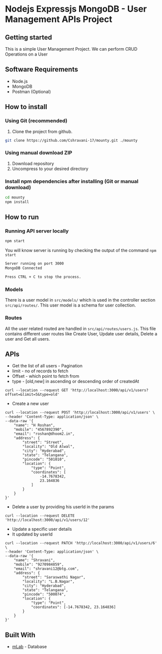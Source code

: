 # Nodejs Expressjs MongoDB - User Management APIs Project

## Getting started

This is a simple User Management Project. We can perform CRUD Operations on a User

## Software Requirements

- Node.js
- MongoDB
- Postman (Optional)

## How to install

### Using Git (recommended)

1.  Clone the project from github.

```bash
git clone https://github.com/Cshravani-17/mounty.git ./mounty
```

### Using manual download ZIP

1.  Download repository
2.  Uncompress to your desired directory

### Install npm dependencies after installing (Git or manual download)

```bash
cd mounty
npm install
```

## How to run

### Running API server locally

```bash
npm start
```

You will know server is running by checking the output of the command `npm start`

```bash
Server running on port 3000
MongoDB Connected

Press CTRL + C to stop the process.
```

### Models

There is a user model in `src/models/` which is used in the controller section `src/api/routes/`. This user model is a schema for user collection.

### Routes

All the user related routed are handled in `src/api/routes/users.js`. This file contains different user routes like Create User, Update user details, Delete a user and Get all users.

## APIs
- Get the list of all users - Pagination
- limit - no of records to fetch
- Offset - which point to fetch from
- type - [old,new] in ascending or descending order of createdAt
```
curl --location --request GET 'http://localhost:3000/api/v1/users?offset=&limit=5&type=old'
```

- Create a new user
```
curl --location --request POST 'http://localhost:3000/api/v1/users' \
--header 'Content-Type: application/json' \
--data-raw '{
    "name": "H Roshan",
    "mobile": "4567892390",
    "email": "roshan@dhoom2.in",
    "address": {
        "street": "Street",
        "locality": "Old Alwal",
        "city": "Hyderabad",
        "state": "Telangana",
        "pincode": "501010",
        "location": {
            "type": "Point",
            "coordinates": [
                -14.7678342,
                23.164836
            ]
        }
    }
}'
```

- Delete a user by providing his userId in the params
```
curl --location --request DELETE 'http://localhost:3000/api/v1/users/12'
```

- Update a specific user details
- It updated by userId
```
curl --location --request PATCH 'http://localhost:3000/api/v1/users/6' \
--header 'Content-Type: application/json' \
--data-raw '{
    "name": "Shravani",
    "mobile": "9270984859",
    "email": "shravani12@btg.com",
    "address": {
        "street": "Saraswathi Nagar",
        "locality": "L.B.Nagar",
        "city": "Hyderabad",
        "state": "Telangana",
        "pincode": "500074",
        "location": {
            "type": "Point",
            "coordinates": [-14.7678342, 23.164836]
        }
    }
}'
```

## Built With

* [mLab](https://mlab.com/) - Database
